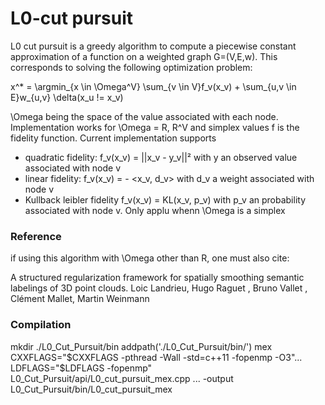 # L0-cut pursuit

L0 cut pursuit is a greedy algorithm to compute a piecewise constant approximation of a function on a weighted graph G=(V,E,w).
This corresponds to solving the following optimization problem:

x^* = \argmin_{x \in \Omega^V} \sum_{v \in V}f_v(x_v) + \sum_{u,v \in E}w_{u,v} \delta(x_u != x_v)

\Omega being the space of the value associated with each node. Implementation works for \Omega = R, R^V and simplex values
f is the fidelity function. Current implementation supports 
  - quadratic fidelity: f_v(x_v) = ||x_v - y_v||² with y an observed value associated with node v
  - linear fidelity: f_v(x_v) = - <x_v, d_v> with d_v a weight associated with node v
  - Kullback leibler fidelity f_v(x_v) = KL(x_v, p_v) with p_v an probability associated with node v. Only applu whenn \Omega is a simplex

### Reference
if using this algorithm with \Omega other than R, one must also cite:

A structured regularization framework for spatially smoothing semantic labelings of 3D point clouds.
Loic Landrieu, Hugo Raguet , Bruno Vallet , Clément Mallet, Martin Weinmann

### Compilation

mkdir ./L0_Cut_Pursuit/bin
addpath('./L0_Cut_Pursuit/bin/')
mex CXXFLAGS="\$CXXFLAGS -pthread -Wall -std=c++11 -fopenmp -O3"...
    LDFLAGS="\$LDFLAGS -fopenmp" L0_Cut_Pursuit/api/L0_cut_pursuit_mex.cpp ...
    -output L0_Cut_Pursuit/bin/L0_cut_pursuit_mex
